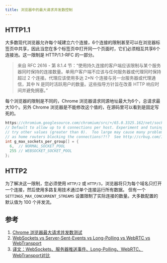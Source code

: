 ```yaml
---
title: 浏览器中的最大请求并发数控制
---
```


## HTTP1.1

大多数现代浏览器允许每个域建立六个连接，6个连接的限制甚至可以在浏览器标签页中共享，因此当您在多个标签页中打开同一个页面时，它们必须相互共享6个连接池。这一限制是 HTTP/1.1-RFC 的一部分。

> 来自 RFC 2616 - 第 8.1.4 节：“使用持久连接的客户端应该限制与某个服务器同时保持的连接数量。单用户客户端不应该与任何服务器或代理同时保持超过 2 个连接。代理应该使用多达 2*N 个连接与另一台服务器或代理通信，其中 N 是同时活跃用户的数量。这些指导方针旨在改善 HTTP 响应时间并避免拥塞。”

每个浏览器的限制是不同的，Chrome 浏览器请求同源地址最大为6个，总请求最大10个。另外 Chrome 浏览器是不能修改这个值的，在源码里可以看到是固定写死的。

```c
https://chromium.googlesource.com/chromium/src/+/65.0.3325.162/net/socket/client_socket_pool_manager.cc#44
// Default to allow up to 6 connections per host. Experiment and tuning may
// try other values (greater than 0).  Too large may cause many problems, such
// as home routers blocking the connections!?!?  See http://crbug.com/12066.
int g_max_sockets_per_group[] = {
  6,  // NORMAL_SOCKET_POOL
  255 // WEBSOCKET_SOCKET_POOL
};
```

## HTTP2

为了解决这一限制，您必须使用 `HTTP/2` 或 `HTTP/3`，浏览器将只为每个域名只打开一个连接，然后使用多路复用技术通过单个连接运行所有数据。
但有一个 `SETTINGS_MAX_CONCURRENT_STREAMS` 设置限制了实际连接的数量。大多数配置的默认值为 100 个并发流。

## 参考

1. [Chrome 浏览器最大请求并发数测试](https://www.zhihu.com/zvideo/1270801926901743616)
2. [WebSockets vs Server-Sent-Events vs Long-Polling vs WebRTC vs WebTransport](https://rxdb.info/articles/websockets-sse-polling-webrtc-webtransport.html)
3. [译文：WebSockets、服务器推送事件、Long-Polling、WebRTC、WebTransport对比](https://mp.weixin.qq.com/s/nBnd7Ft1ALSZhuQdusd_Iw)
